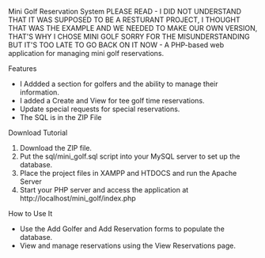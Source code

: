 Mini Golf Reservation System
PLEASE READ - I DID NOT UNDERSTAND THAT IT WAS SUPPOSED TO BE A RESTURANT PROJECT, I THOUGHT THAT WAS THE EXAMPLE AND WE NEEDED TO MAKE OUR OWN VERSION, THAT'S WHY I CHOSE MINI GOLF SORRY FOR THE MISUNDERSTANDING BUT IT'S TOO LATE TO GO BACK ON IT NOW - 
A PHP-based web application for managing mini golf reservations.

Features
- I Addded a section for golfers and the ability to manage their information.
- I added a Create and View for tee golf time reservations.
- Update special requests for special reservations.
- The SQL is in the ZIP File

Download Tutorial
1. Download the ZIP file.
2. Put the sql/mini_golf.sql script into your MySQL server to set up the database.
3. Place the project files in XAMPP and HTDOCS and run the Apache Server
4. Start your PHP server and access the application at http://localhost/mini_golf/index.php

How to Use It 
- Use the Add Golfer and Add Reservation forms to populate the database.
- View and manage reservations using the View Reservations page.
